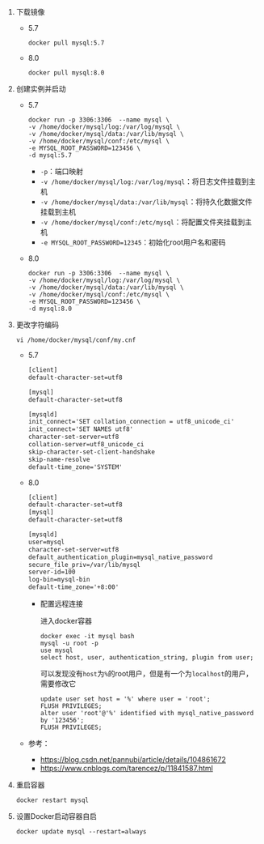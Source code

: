 1. 下载镜像

   - 5.7

     `docker pull mysql:5.7`

   - 8.0

     `docker pull mysql:8.0`

2. 创建实例并启动

   - 5.7

     ```shell
     docker run -p 3306:3306  --name mysql \
     -v /home/docker/mysql/log:/var/log/mysql \
     -v /home/docker/mysql/data:/var/lib/mysql \
     -v /home/docker/mysql/conf:/etc/mysql \
     -e MYSQL_ROOT_PASSWORD=123456 \
     -d mysql:5.7
     ```

     - `-p`：端口映射
     - `-v /home/docker/mysql/log:/var/log/mysql`：将日志文件挂载到主机
     - `-v /home/docker/mysql/data:/var/lib/mysql`：将持久化数据文件挂载到主机
     - `-v /home/docker/mysql/conf:/etc/mysql`：将配置文件夹挂载到主机
     - `-e MYSQL_ROOT_PASSWORD=12345`：初始化root用户名和密码

   - 8.0

     ```shell
     docker run -p 3306:3306  --name mysql \
     -v /home/docker/mysql/log:/var/log/mysql \
     -v /home/docker/mysql/data:/var/lib/mysql \
     -v /home/docker/mysql/conf:/etc/mysql \
     -e MYSQL_ROOT_PASSWORD=123456 \
     -d mysql:8.0
     ```

3. 更改字符编码

   ```shell
   vi /home/docker/mysql/conf/my.cnf
   ```

   - 5.7

     ```txt
     [client]
     default-character-set=utf8
     
     [mysql]
     default-character-set=utf8
     
     [mysqld]
     init_connect='SET collation_connection = utf8_unicode_ci'
     init_connect='SET NAMES utf8'
     character-set-server=utf8
     collation-server=utf8_unicode_ci
     skip-character-set-client-handshake
     skip-name-resolve
     default-time_zone='SYSTEM'
     ```

   - 8.0

     ```txt
     [client]
     default-character-set=utf8
     [mysql]
     default-character-set=utf8
     
     [mysqld]
     user=mysql
     character-set-server=utf8
     default_authentication_plugin=mysql_native_password
     secure_file_priv=/var/lib/mysql
     server-id=100 
     log-bin=mysql-bin
     default-time_zone='+8:00'
     ```

     - 配置远程连接

       进入docker容器

       ```shell
       docker exec -it mysql bash
       mysql -u root -p
       use mysql
       select host, user, authentication_string, plugin from user;
       ```
       
       可以发现没有`host`为`%`的root用户，但是有一个为`localhost`的用户，需要修改它
       
       ```shell
       update user set host = '%' where user = 'root';
       FLUSH PRIVILEGES;
       alter user 'root'@'%' identified with mysql_native_password by '123456';
       FLUSH PRIVILEGES;
       ```
     
   - 参考：

     - https://blog.csdn.net/pannubi/article/details/104861672
     - https://www.cnblogs.com/tarencez/p/11841587.html

4. 重启容器

   ```shell
   docker restart mysql
   ```

5. 设置Docker启动容器自启

   ```shell
   docker update mysql --restart=always
   ```

   